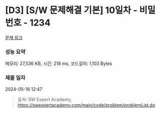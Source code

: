 # [D3] [S/W 문제해결 기본] 10일차 - 비밀번호 - 1234 

[문제 링크](https://swexpertacademy.com/main/code/problem/problemDetail.do?contestProbId=AV14_DEKAJcCFAYD) 

### 성능 요약

메모리: 27,536 KB, 시간: 218 ms, 코드길이: 1,103 Bytes

### 제출 일자

2024-05-16 12:47



> 출처: SW Expert Academy, https://swexpertacademy.com/main/code/problem/problemList.do